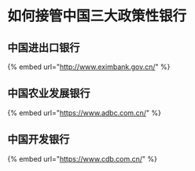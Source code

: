 # 如何接管中国三大政策性银行

## 中国进出口银行

{% embed url="http://www.eximbank.gov.cn/" %}

## 中国农业发展银行

{% embed url="https://www.adbc.com.cn/" %}

## 中国开发银行

{% embed url="https://www.cdb.com.cn/" %}
